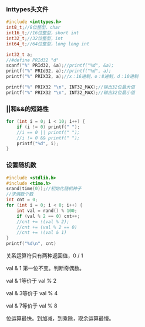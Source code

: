 ### inttypes头文件

```c
#include <inttypes.h>
int8_t;//8位整型，char
int16_t;//16位整型，short int
int32_t;//32位整型，int
int64_t;//64位整型，long long int

int32_t a;
//#define PRId32 "d"
scanf("%" PRId32, &a);//printf("%d", &a);
printf("%" PRId32, a);//printf("%d", a);
printf("%" PRIX32, a);//x：16进制，o：8进制，d：10进制

printf("%" PRIX32 "\n", INT32_MAX);//输出32位最大值
printf("%" PRIX32 "\n", INT32_MAX);//输出32位最小值
```

### ||和&&的短路性 

```c
for (int i = 0; i < 10; i++) {
    if (i != 0) printf(" ");
    //i == 0 || printf(" ");
    //i != 0 && printf(" ");
    printf("%d", i);
}
```

### 设置随机数

```c
#include <stdlib.h>
#include <time.h>
srand(time(0));//初始化随机种子
//求偶数个数
int cnt = 0;
for (int i = 0; i < 0; i++) {
	int val = rand() % 100; 
    if (val % 2 == 0) cnt++;
    //cnt += !(val % 2); 
    //cnt += (val % 2 == 0)
    //cnt += !(val & 1)
}
printf("%d\n", cnt)
```

关系运算符只有两种返回值，0 / 1 

val & 1 第一位不变。判断奇偶数。

val & 1等价于 val % 2

val & 3等价于 val % 4

val & 7等价于 val % 8

位运算最快。到加减，到乘除，取余运算最慢。
